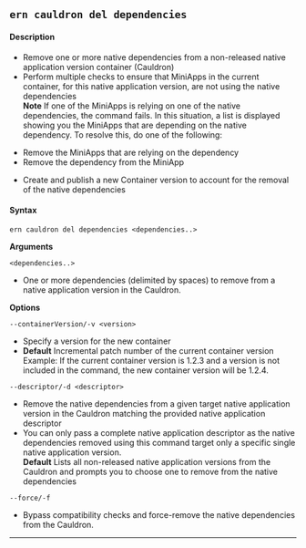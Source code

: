 ## `ern cauldron del dependencies`

#### Description

* Remove one or more native dependencies from a non-released native application version container (Cauldron)  
* Perform multiple checks to ensure that MiniApps in the current container, for this native application version, are not using the native dependencies  
**Note** If one of the MiniApps is relying on one of the native dependencies, the command fails. In this situation, a list is displayed showing you the MiniApps that are depending on the native dependency. To resolve this, do one of the following:
 - Remove the MiniApps that are relying on the dependency
 - Remove the dependency from the MiniApp  
* Create and publish a new Container version to account for the removal of the native dependencies

#### Syntax

`ern cauldron del dependencies <dependencies..>`  

**Arguments**

`<dependencies..>`

* One or more dependencies (delimited by spaces) to remove from a native application version in the Cauldron.

**Options**  

`--containerVersion/-v <version>`

* Specify a version for the new container  
* **Default**  Incremental patch number of the current container version  
Example: If the current container version is 1.2.3 and a version is not included in the command, the new container version will be 1.2.4.

`--descriptor/-d <descriptor>`

* Remove the native dependencies from a given target native application version in the Cauldron matching the provided native application descriptor  
* You can only pass a complete native application descriptor as the native dependencies removed using this command target only a specific single native application version.  
**Default**  Lists all non-released native application versions from the Cauldron and  prompts you to choose one to remove from the native dependencies  

`--force/-f`

* Bypass compatibility checks and force-remove the native dependencies from the Cauldron.  

______
